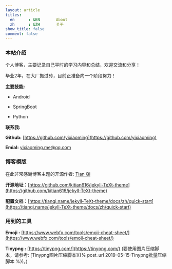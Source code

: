 ```yaml
---
layout: article
titles:
  en      : &EN       About
  zh      : &ZH       关于
show_title: false
comment: false
---
```


### 本站介绍

个人博客，主要记录自己平时的学习内容和总结，欢迎交流和分享！

毕业2年，在大厂搬过砖，目前正准备向一个阶段努力！

**主要技能:**

- Android

- SpringBoot

- Python

**联系我:**

**Github:** [https://github.com/yixiaoming](https://github.com/yixiaoming)

**Emial:**  [yixiaoming.me@qq.com](mailto:yixiaoming.me@qq.com)


### 博客模版

在此非常感谢博客主题的开源作者: [Tian Qi](https://github.com/kitian616)

**开源地址：**[https://github.com/kitian616/jekyll-TeXt-theme](https://github.com/kitian616/jekyll-TeXt-theme)

**配置文档：**[https://tianqi.name/jekyll-TeXt-theme/docs/zh/quick-start](https://tianqi.name/jekyll-TeXt-theme/docs/zh/quick-start)


### 用到的工具

**Emoji :** [https://www.webfx.com/tools/emoji-cheat-sheet/](https://www.webfx.com/tools/emoji-cheat-sheet/)

**Tinypng :** [https://tinypng.com/](https://tinypng.com/) (要使用图片压缩脚本，请参考: [Tinypng图片压缩脚本]({% post_url 2019-05-15-Tinypng批量压缩脚本 %})。)